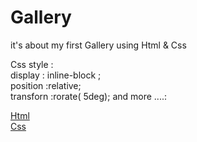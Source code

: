 # Gallery
 it's about my first Gallery using Html & Css

Css style :\
display : inline-block ;\
position :relative;\
transforn :rorate( 5deg); and more ....:


[Html](https://github.com/hamzadarej/Gallery/blob/master/index.html)\
[Css](https://github.com/hamzadarej/Gallery/blob/master/style.css)
